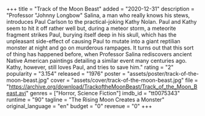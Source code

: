 +++
title = "Track of the Moon Beast"
added = "2020-12-31"
description = "Professor \"Johnny Longbow\" Salina, a man who really knows his stews, introduces Paul Carlson to the practical-joking Kathy Nolan. Paul and Kathy seem to hit it off rather well but, during a meteor storm, a meteorite fragment strikes Paul, burying itself deep in his skull, which has the unpleasant side-effect of causing Paul to mutate into a giant reptilian monster at night and go on murderous rampages. It turns out that this sort of thing has happened before, when Professor Salina rediscovers ancient Native American paintings detailing a similar event many centuries ago. Kathy, however, still loves Paul, and tries to save him."
rating = "2"
popularity = "3.154"
released = "1976"
poster = "assets/poster/track-of-the-moon-beast.jpg"
cover = "assets/cover/track-of-the-moon-beast.jpg"
file = "https://archive.org/download/TrackoftheMoonBeast/Track_of_the_Moon_Beast.avi"
genres = ["Horror, Science Fiction"]
imdb_id = "tt0075343"
runtime = "90"
tagline = "The Rising Moon Creates a Monster"
original_language = "en"
budget = "0"
revenue = "0"
+++